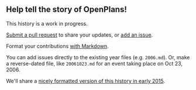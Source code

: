 ## Help tell the story of OpenPlans! 

This history is a work in progress. 

[Submit a pull request](https://help.github.com/articles/creating-a-pull-request/) 
to share your updates, or [add an issue](https://github.com/openplans/history-of/issues).

Format your contributions [with Markdown](https://help.github.com/articles/github-flavored-markdown/).

You can add issues directly to the existing year files (e.g. `2006.md`). 
Or, make a reverse-dated file, like `20061023.md` for an event taking place on Oct 23, 2006.

We'll share a [nicely formatted version of this history in early 2015](http://blog.openplans.org/2014/12/whats-next-for-openplans-in-2015/).
